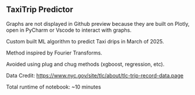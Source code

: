 ## TaxiTrip Predictor

Graphs are not displayed in Github preview because they are built on Plotly, open in PyCharm or Vscode to interact with graphs. 

Custom built ML algorithm to predict Taxi drips in March of 2025.

Method inspired by Fourier Transforms.

Avoided using plug and chug methods (xgboost, regression, etc).

Data Credit: https://www.nyc.gov/site/tlc/about/tlc-trip-record-data.page 

Total runtime of notebook: ~10 minutes
